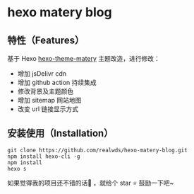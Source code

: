 # hexo matery blog

## 特性（Features）

基于 Hexo [hexo-theme-matery](https://github.com/blinkfox/hexo-theme-matery) 主题改造，进行修改：

- 增加 jsDelivr cdn
- 增加 github action 持续集成
- 修改背景及主题颜色
- 增加 sitemap 网站地图
- 改变 url 链接显示方式

## 安装使用（Installation）

```shell
git clone https://github.com/realwds/hexo-matery-blog.git
npm install hexo-cli -g
npm install
hexo s
```

如果觉得我的项目还不错的话👏 ，就给个 star ⭐ 鼓励一下吧~
